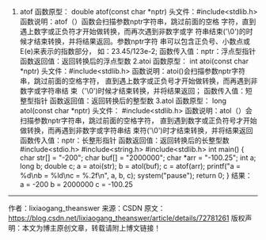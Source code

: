 1. atof 函数原型： double atof(const char *nptr) 头文件：#include<stdlib.h> 函数说明：atof（）函数会扫描参数nptr字符串，跳过前面的空格 字符，直到遇上数字或正负符才开始做转换，而再次遇到非数字或字 符串结束('\0')的时候才结束转换，并将结果返回。参数nptr字符 串可以包含正负号、小数点或E(e)来表示的指数部分， 如：23.45/123e-2; 函数传入值：nptr：浮点型指针 函数返回值：返回转换后的浮点型数 2.atoi 函数原型： int atoi(const char *nptr) 头文件：#include<stdlib.h> 函数说明：atoi()会扫描参数nptr字符串，跳过前面的空格字符， 直到遇上数字或正负号才开始做转换，而再遇到非数字或字符串结 束（'\0')时候才结束转换，并将结果返回； 函数传入值：短整型指针 函数返回值：返回转换后的整型数 3.atol 函数原型： long atol(const char *nptr) 头文件： #include<stdlib.h> 函数说明：atol（）会扫描参数nptr字符串，跳过前面的空格字符， 直到遇到数字或正负符号才开始做转换，而再遇到非数字或字符串结 束符('\0')时才结束转换，并将结果返回 函数传入值：nptr：长整形指针 函数返回值：返回转换后的长整型数 #include<stdio.h> #include<string.h> #include<stdlib.h> int main() { char str[] = "-200"; char buf[] = "2000000"; char *arr = "-100.25"; int a; long b; double c; a = atoi(str); b = atol(buf); c = atof(arr); printf("a = %d\nb = %ld\nc = %.2f\n", a, b, c); system("pause"); return 0; } 结果： a = -200 b = 2000000 c = -100.25 
--------------------- 
作者：lixiaogang_theanswer 
来源：CSDN 
原文：https://blog.csdn.net/lixiaogang_theanswer/article/details/72781261 
版权声明：本文为博主原创文章，转载请附上博文链接！

